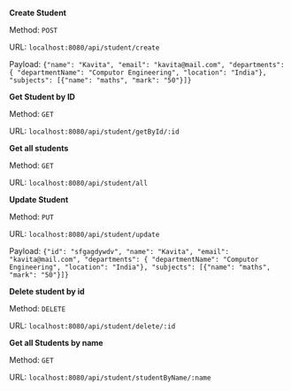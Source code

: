 **Create Student**

Method: `POST`

URL: `localhost:8080/api/student/create`

Payload:
`{"name": "Kavita",
"email": "kavita@mail.com",
"departments": { "departmentName": "Computor Engineering", "location": "India"},
"subjects": [{"name": "maths", "mark": "50"}]}`


**Get Student by ID**

Method: `GET`

URL: `localhost:8080/api/student/getById/:id`


**Get all students**

Method: `GET`

URL: `localhost:8080/api/student/all`

**Update Student**

Method: `PUT`

URL: `localhost:8080/api/student/update`

Payload:
`{"id": "sfgagdywdv",
"name": "Kavita",
"email": "kavita@mail.com",
"departments": { "departmentName": "Computor Engineering", "location": "India"},
"subjects": [{"name": "maths", "mark": "50"}]}`


**Delete student by id**

Method: `DELETE`

URL: `localhost:8080/api/student/delete/:id`

**Get all Students by name**

Method: `GET`

URL: `localhost:8080/api/student/studentByName/:name`

